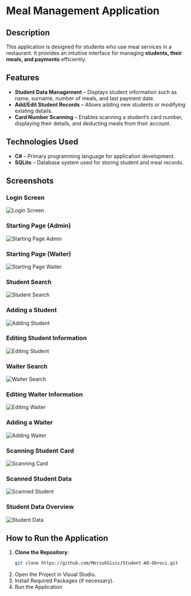 # Meal Management Application

## Description
This application is designed for students who use meal services in a restaurant. It provides an intuitive interface for managing **students, their meals, and payments** efficiently.

## Features
- **Student Data Management** – Displays student information such as name, surname, number of meals, and last payment date.
- **Add/Edit Student Records** – Allows adding new students or modifying existing details.
- **Card Number Scanning** – Enables scanning a student’s card number, displaying their details, and deducting meals from their account.

## Technologies Used
- **C#** – Primary programming language for application development.
- **SQLite** – Database system used for storing student and meal records.

## Screenshots

### **Login Screen**
![Login Screen](images/Login.png)

### **Starting Page (Admin)**
![Starting Page Admin](images/startingPageAdmin.png)

### **Starting Page (Waiter)**
![Starting Page Waiter](images/startingPageWaiter.png)

### **Student Search**
![Student Search](images/StudentsSearch.png)

### **Adding a Student**
![Adding Student](images/addingStudent.png)

### **Editing Student Information**
![Editing Student](images/EditingStudent.png)

### **Waiter Search**
![Waiter Search](images/WaiterSearch.png)

### **Editing Waiter Information**
![Editing Waiter](images/EditingWaiter.png)

### **Adding a Waiter**
![Adding Waiter](images/addingWaiter.png)

### **Scanning Student Card**
![Scanning Card](images/ScanStudent.png)

### **Scanned Student Data**
![Scanned Student](images/ScannedStudent.png)

### **Student Data Overview**
![Student Data](images/Student.png)

## How to Run the Application

1. **Clone the Repository**:
   ```bash
   git clone https://github.com/MerzukSisic/Student-AO-Obroci.git

2. Open the Project in Visual Studio.
3. Install Required Packages (if necessary).
4. Run the Application